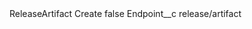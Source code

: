 <?xml version="1.0" encoding="UTF-8"?>
<CustomMetadata xmlns="http://soap.sforce.com/2006/04/metadata" xmlns:xsi="http://www.w3.org/2001/XMLSchema-instance" xmlns:xsd="http://www.w3.org/2001/XMLSchema">
    <label>ReleaseArtifact Create</label>
    <protected>false</protected>
    <values>
        <field>Endpoint__c</field>
        <value xsi:type="xsd:string">release/artifact</value>
    </values>
</CustomMetadata>
